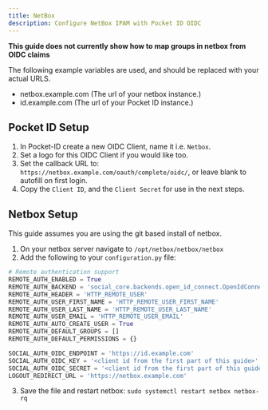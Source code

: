 ```yaml
---
title: NetBox
description: Configure NetBox IPAM with Pocket ID OIDC
---
```


**This guide does not currently show how to map groups in netbox from OIDC claims**

The following example variables are used, and should be replaced with your actual URLS.

- netbox.example.com (The url of your netbox instance.)
- id.example.com (The url of your Pocket ID instance.)

## Pocket ID Setup

1. In Pocket-ID create a new OIDC Client, name it i.e. `Netbox`.
2. Set a logo for this OIDC Client if you would like too.
3. Set the callback URL to: `https://netbox.example.com/oauth/complete/oidc/`, or leave blank to autofill on first login.
4. Copy the `Client ID`, and the `Client Secret` for use in the next steps.

## Netbox Setup

This guide assumes you are using the git based install of netbox.

1. On your netbox server navigate to `/opt/netbox/netbox/netbox`
2. Add the following to your `configuration.py` file:

```python
# Remote authentication support
REMOTE_AUTH_ENABLED = True
REMOTE_AUTH_BACKEND = 'social_core.backends.open_id_connect.OpenIdConnectAuth'
REMOTE_AUTH_HEADER = 'HTTP_REMOTE_USER'
REMOTE_AUTH_USER_FIRST_NAME = 'HTTP_REMOTE_USER_FIRST_NAME'
REMOTE_AUTH_USER_LAST_NAME = 'HTTP_REMOTE_USER_LAST_NAME'
REMOTE_AUTH_USER_EMAIL = 'HTTP_REMOTE_USER_EMAIL'
REMOTE_AUTH_AUTO_CREATE_USER = True
REMOTE_AUTH_DEFAULT_GROUPS = []
REMOTE_AUTH_DEFAULT_PERMISSIONS = {}

SOCIAL_AUTH_OIDC_ENDPOINT = 'https://id.example.com'
SOCIAL_AUTH_OIDC_KEY = '<client id from the first part of this guide>'
SOCIAL_AUTH_OIDC_SECRET = '<client id from the first part of this guide>'
LOGOUT_REDIRECT_URL = 'https://netbox.example.com'
```

3. Save the file and restart netbox: `sudo systemctl restart netbox netbox-rq`
